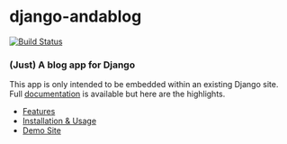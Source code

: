 django-andablog
===============

[![Build Status](https://travis-ci.org/WimpyAnalytics/django-andablog.svg?branch=master)](https://travis-ci.org/WimpyAnalytics/django-andablog)

### (Just) A blog app for Django
This app is only intended to be embedded within an existing Django site. Full [documentation](http://django-andablog.readthedocs.org/en/latest/) is available but here are the highlights.

* [Features](http://django-andablog.readthedocs.org/en/latest/#features)
* [Installation & Usage](http://django-andablog.readthedocs.org/en/latest/install-usage.html)
* [Demo Site](http://django-andablog.readthedocs.org/en/latest/demo-site.html)
